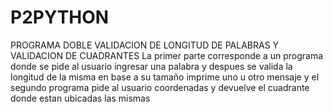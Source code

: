 # P2PYTHON
PROGRAMA DOBLE VALIDACION DE LONGITUD DE PALABRAS Y VALIDACION DE CUADRANTES 
La primer parte corresponde a un programa donde se pide al usuario ingresar una palabra y despues se valida la longitud de la misma en base a su tamaño imprime uno u otro mensaje 
y el segundo programa pide al usuario coordenadas y devuelve el cuadrante donde estan ubicadas las mismas
